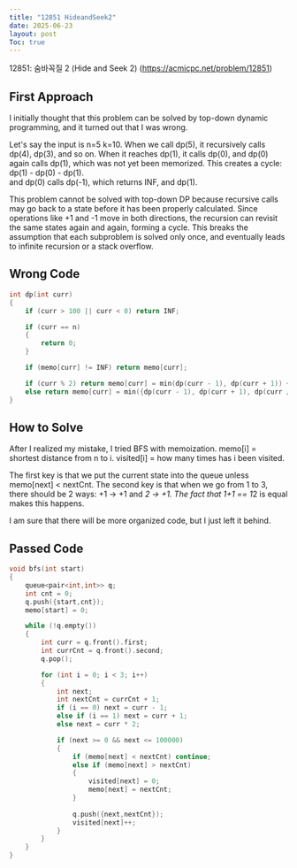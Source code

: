 ```yaml
---
title: "12851 HideandSeek2"
date: 2025-06-23
layout: post
Toc: true
---
```


12851: 숨바꼭질 2 (Hide and Seek 2) (https://acmicpc.net/problem/12851)

## First Approach
I initially thought that this problem can be solved by top-down dynamic programming, and it turned out that I was wrong.

Let's say the input is n=5 k=10. When we call dp(5), it recursively calls dp(4), dp(3), and so on. 
When it reaches dp(1), it calls dp(0), and dp(0) again calls dp(1), which was not yet been memorized.
This creates a cycle: dp(1) - dp(0) - dp(1).  
and dp(0) calls dp(-1), which returns INF, and dp(1).  

This problem cannot be solved with top-down DP because recursive calls may go back to a state before it has been properly calculated. 
Since operations like +1 and -1 move in both directions, the recursion can revisit the same states again and again, forming a cycle. 
This breaks the assumption that each subproblem is solved only once, and eventually leads to infinite recursion or a stack overflow.

## Wrong Code
```cpp
int dp(int curr)
{
    if (curr > 100 || curr < 0) return INF;

    if (curr == n)
    {
        return 0;
    }

    if (memo[curr] != INF) return memo[curr];

    if (curr % 2) return memo[curr] = min(dp(curr - 1), dp(curr + 1)) + 1;
    else return memo[curr] = min({dp(curr - 1), dp(curr + 1), dp(curr / 2)}) + 1;
}
```

## How to Solve
After I realized my mistake, I tried BFS with memoization.
memo[i] = shortest distance from n to i.
visited[i] = how many times has i been visited.

The first key is that we put the current state into the queue unless memo[next] < nextCnt.
The second key is that when we go from 1 to 3, there should be 2 ways: +1 -> +1 and *2 -> +1.
The fact that 1+1 == 1*2 is equal makes this happens.

I am sure that there will be more organized code, but I just left it behind.

## Passed Code
```cpp
void bfs(int start)
{
    queue<pair<int,int>> q;
    int cnt = 0;
    q.push({start,cnt});
    memo[start] = 0;

    while (!q.empty())
    {
        int curr = q.front().first;
        int currCnt = q.front().second;
        q.pop();

        for (int i = 0; i < 3; i++)
        {
            int next;
            int nextCnt = currCnt + 1;
            if (i == 0) next = curr - 1;
            else if (i == 1) next = curr + 1;
            else next = curr * 2;

            if (next >= 0 && next <= 100000)
            {
                if (memo[next] < nextCnt) continue;
                else if (memo[next] > nextCnt) 
                {
                    visited[next] = 0;
                    memo[next] = nextCnt;
                }
                
                q.push({next,nextCnt});
                visited[next]++;
            }
        }
    }    
}
```
